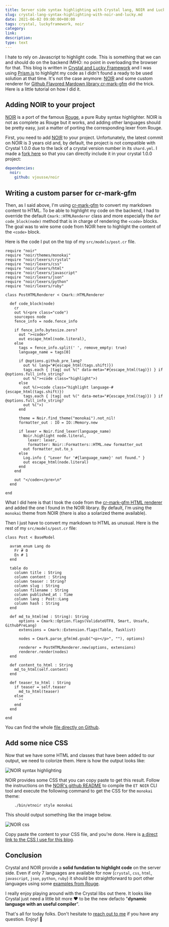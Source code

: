 ```yaml
---
title: Server side syntax highlighting with Crystal lang, NOIR and Lucky framework
slug: crystal-lang-syntax-highlighting-with-noir-and-lucky.md
date: 2021-06-02 09:00:00+00:00
tags: crystal, luckyframework, noir
category: 
link: 
description: 
type: text
---
```


I hate to rely on Javascript to highlight code. This is something that we can and should do on the backend IMHO: no point in overloading the browser for that. This blog is written in [Crystal and Lucky Framework](https://github.com/vjousse/lucky-blog) and I was using [Prism.js](https://prismjs.com/) to highlight my code as I didn't found a ready to be used solution at that time. It's not the case anymore: [NOIR](https://github.com/MakeNowJust/noir) and some custom renderer for [Github Flavored Mardown library cr-mark-gfm](https://github.com/amauryt/cr-cmark-gfm) did the trick. Here is a little tutorial on how I did it.

<!-- TEASER_END -->

## Adding NOIR to your project

[NOIR](https://github.com/MakeNowJust/noir) is a port of the famous [Rouge](https://github.com/rouge-ruby/rouge/), a pure Ruby syntax highlighter. NOIR is not as complete as Rouge but it works, and adding other languages should be pretty easy, just a matter of porting the corresponding lexer from Rouge.

First, you need to add [NOIR](https://github.com/MakeNowJust/noir) to your project. Unfortunately, the latest commit on NOIR is 3 years old and, by default, the project is not compatible with Crystal 1.0.0 due to the lack of a crystal version number in its `shard.yml`. I made a [fork here](https://github.com/vjousse/noir) so that you can directly include it in your crystal 1.0.0 project:

```yaml
dependencies:
  noir:
    github: vjousse/noir
```

## Writing a custom parser for cr-mark-gfm

Then, as I said above, I'm using [cr-mark-gfm](https://github.com/amauryt/cr-cmark-gfm) to convert my markdown content to HTML. To be able to highlight my code on the backend, I had to override the default `Cmark::HTMLRenderer` class and more especially the `def code_block(node)` method that is in charge of rendering the `<code>` blocks. The goal was to wire some code from NOIR here to highlight the content of the `<code>` block.

Here is the code I put on the top of my `src/models/post.cr` file.
```crystal
require "noir"
require "noir/themes/monokai"
require "noir/lexers/crystal"
require "noir/lexers/css"
require "noir/lexers/html"
require "noir/lexers/javascript"
require "noir/lexers/json"
require "noir/lexers/python"
require "noir/lexers/ruby"

class PostHTMLRenderer < Cmark::HTMLRenderer

  def code_block(node)
    cr
    out %(<pre class="code")
    sourcepos node
    fence_info = node.fence_info

    if fence_info.bytesize.zero?
      out "><code>"
      out escape_html(node.literal),
    else
      tags = fence_info.split(' ', remove_empty: true)
      language_name = tags[0]

      if @options.github_pre_lang?
        out %( lang="#{escape_html(tags.shift)})
        tags.each { |tag| out %(" data-meta="#{escape_html(tag)}) } if @options.full_info_string?
        out %("><code class="highlight">)
      else
        out %(><code class="highlight language-#{escape_html(tags.shift)})
        tags.each { |tag| out %(" data-meta="#{escape_html(tag)}) } if @options.full_info_string?
        out %(">)
      end

      theme = Noir.find_theme("monokai").not_nil!
      formatter_out : IO = IO::Memory.new

      if lexer = Noir.find_lexer(language_name)
        Noir.highlight node.literal,
          lexer: lexer,
          formatter: Noir::Formatters::HTML.new formatter_out
        out formatter_out.to_s
      else
        Log.info { "Lexer for '#{language_name}' not found." }
        out escape_html(node.literal)
      end
    end

    out "</code></pre>\n"
  end

end
```

What I did here is that I took the code from the [cr-mark-gfm HTML renderer](https://github.com/amauryt/cr-cmark-gfm/blob/4dd681983e6fe10c5e44ef7f38ed94e8a7a9b147/src/cmark/renderers/html_renderer.cr#L58) and added the one I found in the NOIR library. By default, I'm using the `monokai` theme from NOIR (there is also a solarized theme available).

Then I just have to convert my markdown to HTML as unusual. Here is the rest of my `src/models/post.cr` file:

```crystal
class Post < BaseModel

  avram_enum Lang do
    Fr # 0
    En # 1
  end

  table do
    column title : String
    column content : String
    column teaser : String?
    column slug : String
    column filename : String
    column published_at : Time
    column lang : Post::Lang
    column hash : String
  end

  def md_to_html(md : String): String
      options = Cmark::Option.flags(ValidateUTF8, Smart, Unsafe, GithubPreLang)
      extensions = Cmark::Extension.flags(Table, Tasklist)

      nodes = Cmark.parse_gfm(md.gsub("<p></p>", ""), options)

      renderer = PostHTMLRenderer.new(options, extensions)
      renderer.render(nodes)
  end

  def content_to_html : String
    md_to_html(self.content)
  end

  def teaser_to_html : String
    if teaser = self.teaser
      md_to_html(teaser)
    else
      ""
    end
  end

end
```

You can find the whole [file directly on Github](https://github.com/vjousse/lucky-blog/blob/3c007f9e364bb3bbca31f2e6d0c95b496ae2761e/src/models/post.cr).

## Add some nice CSS

Now that we have some HTML and classes that have been added to our output, we need to colorize them. Here is how the output looks like:

![NOIR syntax highlighting](/images/noir_syntax_hl.png)

NOIR provides some CSS that you can copy paste to get this result. Follow the instructions on the [NOIR's github README](https://github.com/MakeNowJust/noir) to compile the `ET NOIR` CLI tool and execute the following command to get the CSS for the `monokai` theme:

```shell
    ./bin/etnoir style monokai
```

This should output something like the image below.

![NOIR css](/images/noir_css.png)

Copy paste the content to your CSS file, and you're done. Here is [a direct link to the CSS I use for this blog](https://github.com/vjousse/lucky-blog/blob/3c007f9e364bb3bbca31f2e6d0c95b496ae2761e/src/css/app.scss#L139).

## Conclusion

Crystal and NOIR provide a __solid fundation to highlight code__ on the server side. Even if only 7 languages are available for now (`crystal`, `css`, `html`, `javascript`, `json`, `python`, `ruby`) it should be straightforward to port other languages using some [examples from Rouge](https://github.com/rouge-ruby/rouge/tree/master/lib/rouge/lexers).

I really enjoy playing around with the Crystal libs out there. It looks like Crystal just need a little bit more ❤️ to be the new defacto "__dynamic language with an useful compiler__".

That's all for today folks. Don't hesitate to [reach out to me](/about) if you have any question. Enjoy! 🎉
